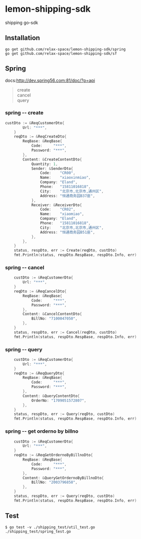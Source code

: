 # lemon-shipping-sdk
shipping go-sdk


## Installation
```
go get github.com/relax-space/lemon-shipping-sdk/spring
go get github.com/relax-space/lemon-shipping-sdk/sf
```

## Spring
docs:http://dev.spring56.com:81/doc/?p=api
  >  create  
  >  cancel  
  >  query  

### spring -- create
```go
custDto := &ReqCustomerDto{
		Url: "***",
	}
	reqDto := &ReqCreateDto{
		ReqBase: &ReqBase{
			Code:     "***",
			Password: "***",
		},
		Content: &CreateContentDto{
			Quantity: 1,
			Sender: &SenderDto{
				Code:    "CR00",
				Name:    "xiaoxinmiao",
				Company: "Eland",
				Phone:   "15811016818",
				City:    "北京市,北京市,通州区",
				Address: "恒通商务园B37座",
			},
			Receiver: &ReceiverDto{
				Code:    "CR02",
				Name:    "xiaomiao",
				Company: "Eland",
				Phone:   "15811016818",
				City:    "北京市,北京市,通州区",
				Address: "恒通商务园B51座",
			},
		},
	}
	status, respDto, err := Create(reqDto, custDto)
	fmt.Println(status, respDto.RespBase, respDto.Info, err)
```

###  spring -- cancel
```go
	custDto := &ReqCustomerDto{
		Url: "***",
	}
	reqDto := &ReqCancelDto{
		ReqBase: &ReqBase{
			Code:     "***",
			Password: "***",
		},
		Content: &CancelContentDto{
			BillNo: "7100047050",
		},
	}
	status, respDto, err := Cancel(reqDto, custDto)
	fmt.Println(status, respDto.RespBase, respDto.Info, err)
```

###  spring -- query
```go
	custDto := &ReqCustomerDto{
		Url: "***",
	}
	reqDto := &ReqQueryDto{
		ReqBase: &ReqBase{
			Code:     "***",
			Password: "***",
		},
		Content: &QueryContentDto{
			OrderNo: "1709051572807",
		},
	}
	status, respDto, err := Query(reqDto, custDto)
	fmt.Println(status, respDto.RespBase, respDto.Info, err)
```

###  spring -- get orderno by billno
```go
	custDto := &ReqCustomerDto{
		Url: "***",
	}
	reqDto := &ReqGetOrdernoByBillnoDto{
		ReqBase: &ReqBase{
			Code:     "***",
			Password: "***",
		},
		Content: &QueryGetOrdernoByBillnoDto{
			BillNo: "2003796858",
		},
	}
	status, respDto, err := Query(reqDto, custDto)
	fmt.Println(status, respDto.RespBase, respDto.Info, err)
```


## Test

``` shell
$ go test -v ./shipping_test/util_test.go  ./shipping_test/spring_test.go
```
